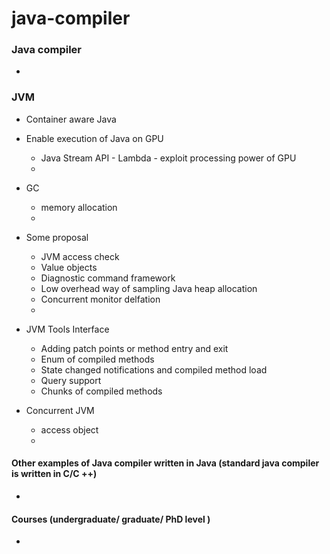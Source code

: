 # java-compiler

### Java compiler 
+ 




### JVM 
+ Container aware Java 
+ Enable execution of Java on GPU 
    + Java Stream API - Lambda - exploit processing power of GPU 
    + 
+ GC 
    + memory allocation 
    + 

+ Some proposal 
    + JVM access check 
    + Value objects 
    + Diagnostic command framework 
    + Low overhead way of sampling Java heap allocation 
    + Concurrent monitor delfation 
    + 
+ JVM Tools Interface   
    + Adding patch points or method entry and exit 
    + Enum of compiled methods 
    + State changed notifications and compiled method load 
    + Query support 
    + Chunks of compiled methods 

+ Concurrent JVM 
    + access object 
    + 


#### Other examples of Java compiler written in Java (standard java compiler is written in C/C ++)

+ 


#### Courses (undergraduate/ graduate/ PhD level )
+ 